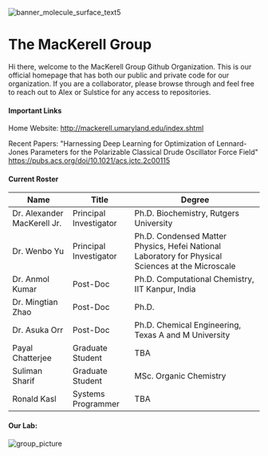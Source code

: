 ![banner_molecule_surface_text5](https://user-images.githubusercontent.com/11812946/167901785-f47fa24c-47b1-4676-b253-834026d4da2b.jpeg)

# The MacKerell Group

Hi there, welcome to the MacKerell Group Github Organization. This is our official homepage that has both our public and private code for our organization. 
If you are a collaborator, please browse through and feel free to reach out to Alex or Sulstice for any access to repositories.

#### Important Links

Home Website: http://mackerell.umaryland.edu/index.shtml

Recent Papers: "Harnessing Deep Learning for Optimization of Lennard-Jones Parameters for the Polarizable Classical Drude Oscillator Force Field"
https://pubs.acs.org/doi/10.1021/acs.jctc.2c00115

#### Current Roster

| Name | Title | Degree |
|-|-|-|
| Dr. Alexander MacKerell Jr. | Principal Investigator | Ph.D. Biochemistry, Rutgers University | 
| Dr. Wenbo Yu | Principal Investigator | Ph.D. Condensed Matter Physics, Hefei National Laboratory for Physical Sciences at the Microscale |
| Dr. Anmol Kumar | Post-Doc | Ph.D. Computational Chemistry, IIT Kanpur, India | 
| Dr. Mingtian Zhao | Post-Doc | Ph.D. |
| Dr. Asuka Orr | Post-Doc | Ph.D. Chemical Engineering, Texas A and M University |
| Payal Chatterjee | Graduate Student | TBA | 
| Suliman Sharif | Graduate Student | MSc. Organic Chemistry |
| Ronald Kasl | Systems Programmer | TBA |

#### Our Lab:

![group_picture](https://user-images.githubusercontent.com/11812946/167899178-f01584fa-a7b1-408f-8e8b-5ae75581e29c.jpeg)
